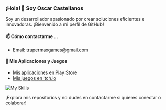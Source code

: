 ### ¡Hola! 👋 Soy Oscar Castellanos

Soy un desarrollador apasionado por crear soluciones eficientes e innovadoras. ¡Bienvenido a mi perfil de GitHub!

#### 📫 Cómo contactarme ...
- Email: [trupermaxgames@gmail.com](mailto:trupermaxgames@gmail.com)

#### 🌟 Mis Aplicaciones y Juegos
- [Mis aplicaciones en Play Store](https://play.google.com/store/apps/developer?id=TruperMax&hl=es_419)
- [Mis juegos en Itch.io](https://trupermax.itch.io/)

[![My Skills](https://skillicons.dev/icons?i=js,html,css,react,laravel,php,vue,flutter,angular,androidstudio,arduino,bootstrap,cs,cpp,dart,debian,docker,dotnet,figma,firebase,godot,java,linux,postman,py,ts,vite,nodejs)](https://skillicons.dev)

¡Explora mis repositorios y no dudes en contactarme si quieres conectar o colaborar!
